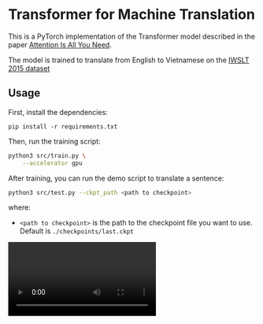 # Transformer for Machine Translation

This is a PyTorch implementation of the Transformer model described in the paper [Attention Is All You Need](https://arxiv.org/abs/1706.03762).

The model is trained to translate from English to Vietnamese on the [IWSLT 2015 dataset](https://sites.google.com/site/iwsltevaluation2015/mt-track?pli=1)

## Usage
First, install the dependencies:
```
pip install -r requirements.txt
```

Then, run the training script:
```bash
python3 src/train.py \
    --accelerator gpu
```

After training, you can run the demo script to translate a sentence:
```bash
python3 src/test.py --ckpt_path <path to checkpoint>
```
where: 
- `<path to checkpoint>` is the path to the checkpoint file you want to use. Default is `./checkpoints/last.ckpt`

![Demo](./assets/demo.mkv)